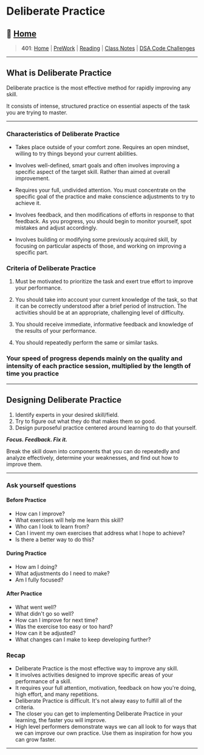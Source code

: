 # Deliberate Practice

## 🏡 [**Home**](https://mistidinzy.github.io/ReadingNotes/)

> **401**: [Home](https://bit.ly/3EcMrF6)
|
[PreWork](https://bit.ly/3jzkAa1)
|
[Reading](https://bit.ly/3b8DLDc)
|
[Class Notes](https://bit.ly/3Eglbpb)
|
[DSA Code Challenges](https://bit.ly/3GjNoNG)
>

---

## What is Deliberate Practice

Deliberate practice is the most effective method for rapidly improving any skill.

It consists of intense, structured practice on essential aspects of the task you are trying to master.

---

### Characteristics of Deliberate Practice

* Takes place outside of your comfort zone. Requires an open mindset, willing to try things beyond your current abilities.

* Involves well-defined, smart goals and often involves improving a specific aspect of the target skill. Rather than aimed at overall improvement.

* Requires your full, undivided attention. You must concentrate on the specific goal of the practice and make conscience adjustments to try to achieve it.

* Involves feedback, and then modifications of efforts in response to that feedback. As you progress, you should begin to monitor yourself, spot mistakes and adjust accordingly.

* Involves building or modifying some previously acquired skill, by focusing on particular aspects of those, and working on improving a specific part.

### Criteria of Deliberate Practice

1. Must be motivated to prioritize the task and exert true effort to improve your performance.

2. You should take into account your current knowledge of the task, so that it can be correctly understood after a brief period of instruction. The activities should be at an appropriate, challenging level of difficulty.

3. You should receive immediate, informative feedback and knowledge of the results of your performance.

4. You should repeatedly perform the same or similar tasks.

### Your speed of progress depends mainly on the quality and intensity of each practice session, multiplied by the length of time you practice

---

## Designing Deliberate Practice

1. Identify experts in your desired skill/field.
2. Try to figure out what they do that makes them so good.
3. Design purposeful practice centered around learning to do that yourself.

***Focus. Feedback. Fix it.***

Break the skill down into components that you can do repeatedly and analyze effectively, determine your weaknesses, and find out how to improve them.

---

### Ask yourself questions

#### Before Practice

* How can I improve?
* What exercises will help me learn this skill?
* Who can I look to learn from?
* Can I invent my own exercises that address what I hope to achieve?
* Is there a better way to do this?

#### During Practice

* How am I doing?
* What adjustments do I need to make?
* Am I fully focused?

#### After Practice

* What went well?
* What didn't go so well?
* How can I improve for next time?
* Was the exercise too easy or too hard?
* How can it be adjusted?
* What changes can I make to keep developing further?

### Recap

* Deliberate Practice is the most effective way to improve any skill.
* It involves activities designed to improve specific areas of your performance of a skill.
* It requires your full attention, motivation, feedback on how you're doing, high effort, and many repetitions.
* Deliberate Practice is difficult. It's not alway easy to fulfill all of the criteria.
* The closer you can get to implementing Deliberate Practice in your learning, the faster you will improve.
* High level performers demonstrate ways we can all look to for ways that we can improve our own practice. Use them as inspiration for how you can grow faster.

---
